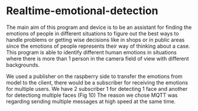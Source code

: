 # Realtime-emotional-detection
The main aim of this program and device is to be an assistant for finding the emotions of people in different situations to figure out the best ways to handle problems or getting wise decisions like in shops or in public areas since the emotions of people represents their way of thinking about a case. This program is able to identify different human emotions in situations where there is more than 1 person in the camera field of view with different backgrounds. 


We used a publisher on the raspberry side to transfer the emotions from model to the client, there would be a subscriber for receiving the emotions for multiple users. We have 2 subscriber 1 for detecting 1 face and another for detectiong multiple faces (Fig 10) The reason we chose MQTT was regarding sending multiple messages at high speed at the same time.
